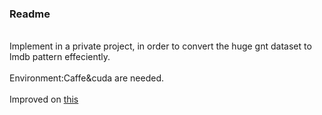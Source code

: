<h3>Readme</h3>
<br>Implement in a private project, in order to convert the huge gnt dataset to lmdb pattern effeciently.</br>
<br>Environment:Caffe&cuda are needed.</br>
<br>Improved on <a href="http://www.p-chao.com/2016-05-05/caffe%E7%9A%84%E5%9B%BE%E5%83%8F%E8%BD%AC%E6%8D%A2%E5%B7%A5%E5%85%B7convert_imageset%E6%BA%90%E7%A0%81%E5%88%86%E6%9E%90/">this</a></br>
